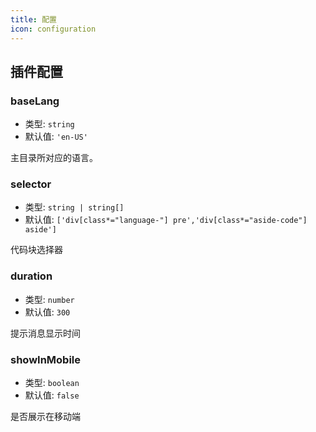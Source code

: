 ```yaml
---
title: 配置
icon: configuration
---
```


## 插件配置

### baseLang

- 类型: `string`
- 默认值: `'en-US'`

主目录所对应的语言。

### selector

- 类型: `string | string[]`
- 默认值: `['div[class*="language-"] pre','div[class*="aside-code"] aside']`

代码块选择器

### duration

- 类型: `number`
- 默认值: `300`

提示消息显示时间

### showInMobile

- 类型: `boolean`
- 默认值: `false`

是否展示在移动端

